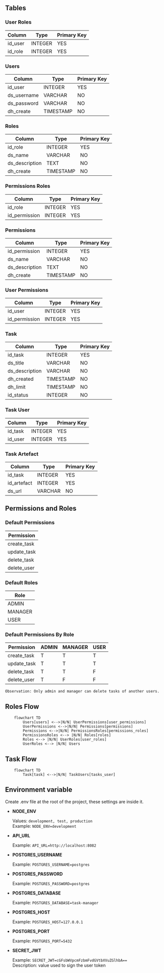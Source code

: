 ## Tables

### User Roles

| Column  | Type    | Primary Key |
| ------- | ------- | ----------- |
| id_user | INTEGER | YES         |
| id_role | INTEGER | YES         |

### Users

| Column      | Type      | Primary Key |
| ----------- | --------- | ----------- |
| id_user     | INTEGER   | YES         |
| ds_username | VARCHAR   | NO          |
| ds_password | VARCHAR   | NO          |
| dh_create   | TIMESTAMP | NO          |

### Roles

| Column         | Type      | Primary Key |
| -------------- | --------- | ----------- |
| id_role        | INTEGER   | YES         |
| ds_name        | VARCHAR   | NO          |
| ds_description | TEXT      | NO          |
| dh_create      | TIMESTAMP | NO          |

### Permissions Roles

| Column        | Type    | Primary Key |
| ------------- | ------- | ----------- |
| id_role       | INTEGER | YES         |
| id_permission | INTEGER | YES         |

### Permissions

| Column         | Type      | Primary Key |
| -------------- | --------- | ----------- |
| id_permission  | INTEGER   | YES         |
| ds_name        | VARCHAR   | NO          |
| ds_description | TEXT      | NO          |
| dh_create      | TIMESTAMP | NO          |

### User Permissions

| Column        | Type    | Primary Key |
| ------------- | ------- | ----------- |
| id_user       | INTEGER | YES         |
| id_permission | INTEGER | YES         |

### Task

| Column         | Type      | Primary Key |
| -------------- | --------- | ----------- |
| id_task        | INTEGER   | YES         |
| ds_title       | VARCHAR   | NO          |
| ds_description | VARCHAR   | NO          |
| dh_created     | TIMESTAMP | NO          |
| dh_limit       | TIMESTAMP | NO          |
| id_status      | INTEGER   | NO          |

### Task User

| Column  | Type    | Primary Key |
| ------- | ------- | ----------- |
| id_task | INTEGER | YES         |
| id_user | INTEGER | YES         |

### Task Artefact

| Column      | Type    | Primary Key |
| ----------- | ------- | ----------- |
| id_task     | INTEGER | YES         |
| id_artefact | INTEGER | YES         |
| ds_url      | VARCHAR | NO          |

## Permissions and Roles

### Default Permissions

| Permission  |
| ----------- |
| create_task |
| update_task |
| delete_task |
| delete_user |

### Default Roles

| Role    |
| ------- |
| ADMIN   |
| MANAGER |
| USER    |

### Default Permissions By Role

| Permission  | ADMIN | MANAGER | USER |
| ----------- | ----- | ------- | ---- |
| create_task | T     | T       | T    |
| update_task | T     | T       | T    |
| delete_task | T     | T       | F    |
| delete_user | T     | F       | F    |

`Observation: Only admin and manager can delete tasks of another users.`

## Roles Flow

```mermaid
    flowchart TD
        Users[users] <-->|N/N| UserPermissions[user_permissions]
        UserPermissions <-->|N/N| Permissions[permissions]
        Permissions <-->|N/N| PermissionsRoles[permissions_roles]
        PermissionsRoles <--> |N/N| Roles[roles]
        Roles <--> |N/N| UserRoles[user_roles]
        UserRoles <--> |N/N| Users
```

## Task Flow

```mermaid
    flowchart TD
        Task[task] <-->|N/N| TaskUsers[tasks_user]
```

## Environment variable

Create .env file at the root of the project, these settings are inside it.

- <b>NODE_ENV</b>

  Values: `development, test, production` <br>
  Example: `NODE_ENV=development`

- <b>API_URL</b>

  Example: `API_URL=http://localhost:8082`

- <b>POSTGRES_USERNAME</b>

  Example: `POSTGRES_USERNAME=postgres`

- <b>POSTGRES_PASSWORD</b>

  Example: `POSTGRES_PASSWORD=postgres`

- <b>POSTGRES_DATABASE</b>

  Example: `POSTGRES_DATABASE=task-manager`

- <b>POSTGRES_HOST</b>

  Example: `POSTGRES_HOST=127.0.0.1` <br>

- <b>POSTGRES_PORT</b>

  Example: `POSTGRES_PORT=5432` <br>

- <b>SECRET_JWT</b>

  Example: `SECRET_JWT=cGFsbWVpcmFzbmFvdGVtbXVuZGlhbA==` <br>
  Description: value used to sign the user token
